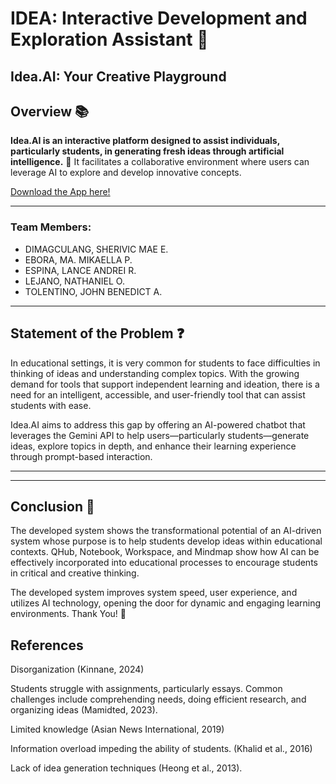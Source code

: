# IDEA: Interactive Development and Exploration Assistant 🤖

## Idea.AI: Your Creative Playground

## Overview 📚

**Idea.AI is an interactive platform designed to assist individuals, particularly students, in generating fresh ideas through artificial intelligence.** 🤖 It facilitates a collaborative environment where users can leverage AI to explore and develop innovative concepts. 

[Download the App here!](https://drive.google.com/drive/u/1/folders/1JvOqooKC-B-Qq9rbWJcoc64LmKh7Swrz)

---

### Team Members:
- DIMAGCULANG, SHERIVIC MAE E.
- EBORA, MA. MIKAELLA P.
- ESPINA, LANCE ANDREI R.
- LEJANO, NATHANIEL O.
- TOLENTINO, JOHN BENEDICT A.

---

## Statement of the Problem ❓

In educational settings, it is very common for students to face difficulties in thinking of ideas and understanding complex topics. With the growing demand for tools that support independent learning and ideation, there is a need for an intelligent, accessible, and user-friendly tool that can assist students with ease.

Idea.AI aims to address this gap by offering an AI-powered chatbot that leverages the Gemini API to help users—particularly students—generate ideas, explore topics in depth, and enhance their learning experience through prompt-based interaction.

---



---

## Conclusion 🎉

The developed system shows the transformational potential of an AI-driven system whose purpose is to help students develop ideas within educational contexts. QHub, Notebook, Workspace, and Mindmap show how AI can be effectively incorporated into educational processes to encourage students in critical and creative thinking.

The developed system improves system speed, user experience, and utilizes AI technology, opening the door for dynamic and engaging learning environments.
Thank You! 🙏

## References

Disorganization (Kinnane, 2024)  

Students struggle with assignments, particularly essays. Common challenges include comprehending needs, doing efficient research, and organizing ideas (Mamidted, 2023).

Limited knowledge (Asian News International, 2019)  

Information overload impeding the ability of students. (Khalid et al., 2016)

Lack of idea generation techniques (Heong et al., 2013).
